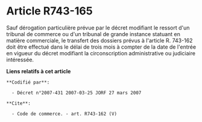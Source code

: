 # Article R743-165

Sauf dérogation particulière prévue par le décret modifiant le ressort d'un tribunal de commerce ou d'un tribunal de grande
instance statuant en matière commerciale, le transfert des dossiers prévus à l'article R. 743-162 doit être effectué dans le
délai de trois mois à compter de la date de l'entrée en vigueur du décret modifiant la circonscription administrative ou
judiciaire intéressée.

**Liens relatifs à cet article**

	**Codifié par**:

	  - Décret n°2007-431 2007-03-25 JORF 27 mars 2007

	**Cite**:

	  - Code de commerce. - art. R743-162 (V)
